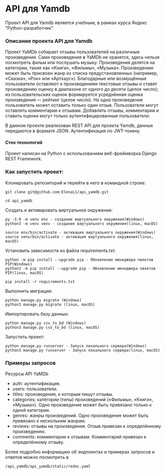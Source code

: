 # API для Yamdb
Проект API для Yamdb является учебным, в рамках курса Яндекс "Python-разработчик"

### Описание проекта API для Yamdb

Проект YaMDb собирает отзывы пользователей на различные произведения.
Сами произведения в YaMDb не хранятся, здесь нельзя посмотреть фильм или послушать музыку.
Произведения делятся на категории, такие как «Книги», «Фильмы», «Музыка». 
Произведению может быть присвоен жанр из списка предустановленных (например, «Сказка», «Рок» или «Артхаус»). 
Благодарные или возмущённые пользователи оставляют к произведениям текстовые отзывы и ставят произведению оценку в диапазоне от одного до десяти (целое число); из пользовательских оценок формируется усреднённая оценка произведения — рейтинг (целое число). На одно произведение пользователь может оставить только один отзыв.
Пользователи могут оставлять комментарии к отзывам.
Добавлять отзывы, комментарии и ставить оценки могут только аутентифицированные пользователи.

В данном проекте реализован REST API для проекта Yamdb, данные передаются в формате JSON.
Аутентификация по JWT-токену. 

#### Стек технологий
Проект написан на Python с использованием веб-фреймворка Django REST Framework.

### Как запустить проект:

Клонировать репозиторий и перейти в него в командной строке:

```
git clone git@github.com:ElenaL1/api_yamdb.git
```

```
cd api_yamdb
```

Cоздать и активировать виртуальное окружение:

```
py -3.9 -m venv env - создание виртуального окружения(Windows)
python3 -m venv venv - создание виртуального окружения(linux, macOS)

```

```
source env/bin/activate - активация виртуального окружения(Windows)
source venv/bin/activate - активация виртуального окружения(linux, macOS)
```

Установить зависимости из файла requirements.txt:

```
python -m pip install --upgrade pip - Обновление менеджера пвкетов PIP(Windows)
python3 -m pip install --upgrade pip - Обновление менеджера пвкетов PIP(linux, macOS)
```

```
pip install -r requirements.txt
```

Выполнить миграции:

```
python manage.py migrate (Windows)
python3 manage.py migrate (linux, macOS)
```

Импортировать базу данных:

```
python manage.py csv_to_bd (Windows)
python3 manage.py csv_to_bd (linux, macOS)
```

Запустить проект:

```
python manage.py runserver - Запуск локального сервера(Windows)
python3 manage.py runserver - Запуск локального сервера(linux, macOS)
```

### Примеры запросов

Ресурсы API YaMDb
- auth: аутентификация.
- users: пользователи.
- titles: произведения, к которым пишут отзывы.
- categories: категории (типы) произведений («Фильмы», «Книги», «Музыка»). Одно произведение может быть привязано только к одной категории.
- genres: жанры произведений. Одно произведение может быть привязано к нескольким жанрам.
- reviews: отзывы на произведения. Отзыв привязан к определённому произведению.
- comments: комментарии к отзывам. Комментарий привязан к определённому отзыву.

Более подробно информацию об эндпоинтах и примерах запросов и ответов можно посмотреть в 
```
/api_yamdb/api_yamdb/static/redoc.yaml
```